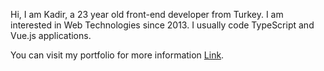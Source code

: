 Hi, I am Kadir, a 23 year old front-end developer from Turkey. I am interested in Web Technologies since 2013. I usually code TypeScript and Vue.js applications.

You can visit my portfolio for more information [Link](https://kadiryazici.dev).
